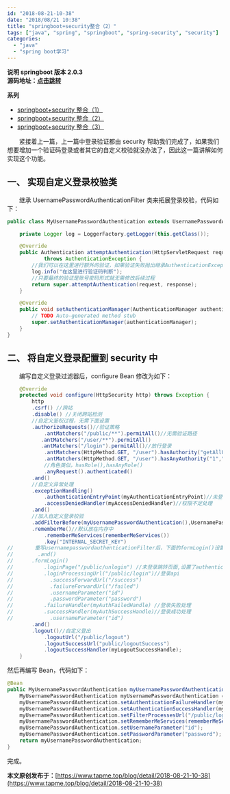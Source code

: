 ```yaml
---
id: "2018-08-21-10-38"
date: "2018/08/21 10:38"
title: "springboot+security整合（2）"
tags: ["java", "spring", "springboot", "spring-security", "security"]
categories:
  - "java"
  - "spring boot学习"
---
```


**说明 springboot 版本 2.0.3<br/>源码地址：[点击跳转](https://github.com/FleyX/demo-project/tree/master/springboot_spirngsecurity_demo)**

**系列**

- [springboot+security 整合（1）](https://www.tapme.top/blog/detail/2018-08-20-10-37)
- [springboot+security 整合（2）](https://www.tapme.top/blog/detail/2018-08-21-10-38)
- [springboot+security 整合（3）](https://www.tapme.top/blog/detail/2018-08-22-10-38)

&emsp;&emsp;紧接着上一篇，上一篇中登录验证都由 security 帮助我们完成了，如果我们想要增加一个验证码登录或者其它的自定义校验就没办法了，因此这一篇讲解如何实现这个功能。

## 一、 实现自定义登录校验类

&emsp;&emsp;继承 UsernamePasswordAuthenticationFilter 类来拓展登录校验，代码如下：

```java
public class MyUsernamePasswordAuthentication extends UsernamePasswordAuthenticationFilter{

	private Logger log = LoggerFactory.getLogger(this.getClass());

	@Override
	public Authentication attemptAuthentication(HttpServletRequest request, HttpServletResponse response)
			throws AuthenticationException {
		//我们可以在这里进行额外的验证，如果验证失败抛出继承AuthenticationException的自定义错误。
		log.info("在这里进行验证码判断");
        //只要最终的验证是账号密码形式就无需修改后续过程
		return super.attemptAuthentication(request, response);
	}

	@Override
	public void setAuthenticationManager(AuthenticationManager authenticationManager) {
		// TODO Auto-generated method stub
		super.setAuthenticationManager(authenticationManager);
	}
}
```

<!-- more -->

## 二、 将自定义登录配置到 security 中

&emsp;&emsp;编写自定义登录过滤器后，configure Bean 修改为如下：

```java
	@Override
	protected void configure(HttpSecurity http) throws Exception {
		http
		.csrf() //跨站
		.disable() //关闭跨站检测
        //自定义鉴权过程，无需下面设置
		.authorizeRequests()//验证策略
			.antMatchers("/public/**").permitAll()//无需验证路径
           .antMatchers("/user/**").permitAll()
           .antMatchers("/login").permitAll()//放行登录
			.antMatchers(HttpMethod.GET, "/user").hasAuthority("getAllUser")//拥有权限才可访问
			.antMatchers(HttpMethod.GET, "/user").hasAnyAuthority("1","2")//拥有任一权限即可访问
			//角色类似，hasRole(),hasAnyRole()
			.anyRequest().authenticated()
		.and()
        //自定义异常处理
		.exceptionHandling()
            .authenticationEntryPoint(myAuthenticationEntryPoint)//未登录处理
			.accessDeniedHandler(myAccessDeniedHandler)//权限不足处理
		.and()
        //加入自定义登录校验
        .addFilterBefore(myUsernamePasswordAuthentication(),UsernamePasswordAuthenticationFilter.class)
        .rememberMe()//默认放在内存中
            .rememberMeServices(rememberMeServices())
            .key("INTERNAL_SECRET_KEY")
//       重写usernamepasswordauthenticationFilter后，下面的formLogin()设置将失效，需要手动设置到个性化过滤器中
//        .and()
//		.formLogin()
//			.loginPage("/public/unlogin") //未登录跳转页面,设置了authenticationentrypoint后无需设置未登录跳转页面
//			.loginProcessingUrl("/public/login")//登录api
//            .successForwardUrl("/success")
//            .failureForwardUrl("/failed")
//            .usernameParameter("id")
//            .passwordParameter("password")
//			.failureHandler(myAuthFailedHandle) //登录失败处理
//			.successHandler(myAuthSuccessHandle)//登录成功处理
//            .usernameParameter("id")
		.and()
		.logout()//自定义登出
			.logoutUrl("/public/logout")
            .logoutSuccessUrl("public/logoutSuccess")
			.logoutSuccessHandler(myLogoutSuccessHandle);
	}
```

然后再编写 Bean，代码如下：

```java
@Bean
public MyUsernamePasswordAuthentication myUsernamePasswordAuthentication(){
    MyUsernamePasswordAuthentication myUsernamePasswordAuthentication = new MyUsernamePasswordAuthentication();
    myUsernamePasswordAuthentication.setAuthenticationFailureHandler(myAuthFailedHandle); //设置登录失败处理类
    myUsernamePasswordAuthentication.setAuthenticationSuccessHandler(myAuthSuccessHandle);//设置登录成功处理类
    myUsernamePasswordAuthentication.setFilterProcessesUrl("/public/login");
    myUsernamePasswordAuthentication.setRememberMeServices(rememberMeServices()); //设置记住我
    myUsernamePasswordAuthentication.setUsernameParameter("id");
    myUsernamePasswordAuthentication.setPasswordParameter("password");
    return myUsernamePasswordAuthentication;
}
```

完成。

**本文原创发布于：**[https://www.tapme.top/blog/detail/2018-08-21-10-38](https://www.tapme.top/blog/detail/2018-08-21-10-38)
